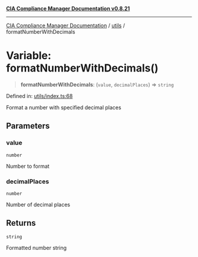 [**CIA Compliance Manager Documentation v0.8.21**](../../README.md)

***

[CIA Compliance Manager Documentation](../../modules.md) / [utils](../README.md) / formatNumberWithDecimals

# Variable: formatNumberWithDecimals()

> **formatNumberWithDecimals**: (`value`, `decimalPlaces`) => `string`

Defined in: [utils/index.ts:68](https://github.com/Hack23/cia-compliance-manager/blob/689e67e40bb6afe811128d672a0d7dd5fcbdaea5/src/utils/index.ts#L68)

Format a number with specified decimal places

## Parameters

### value

`number`

Number to format

### decimalPlaces

`number`

Number of decimal places

## Returns

`string`

Formatted number string
